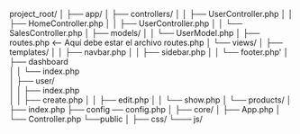 project_root/
│
├── app/
│    ├── controllers/
│    │   ├── UserController.php
│    │   ├── HomeController.php
│    │   ├── UserController.php
│    │   └── SalesController.php
│    ├── models/
│    │   └── UserModel.php
│    ├── routes.php   <-- Aquí debe estar el archivo routes.php
│    └── views/
│        ├── templates/
│        │   ├── navbar.php
│        │   ├── sidebar.php
│        │   └── footer.php'
│        ├── dashboard          
│        │   └── index.php     
│        ├── user/              
│        │   ├── index.php     
│        │   ├── create.php
│        │   ├── edit.php
│        │   └── show.php
│        └── products/
│  
├── index.php
├── config ── config.php
│
├── core/
│   ├── App.php
│   └── Controller.php
└──public
    │
    ├── css/
    └─── js/
